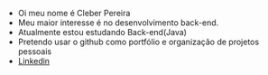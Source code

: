 - Oi meu nome é Cleber Pereira
- Meu maior interesse é no desenvolvimento back-end.
- Atualmente estou estudando Back-end(Java)
- Pretendo usar o github como portfólio e organização de projetos pessoais
- [Linkedin](https://www.linkedin.com/in/cleber-pereira-9a5384235/)

<!---
CleberPereiradev/CleberPereiradev is a ✨ special ✨ repository because its `README.md` (this file) appears on your GitHub profile.
You can click the Preview link to take a look at your changes.
--->
